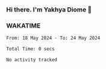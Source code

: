 ### Hi there. I'm Yakhya Diome 👋

### WAKATIME
<!--START_SECTION:waka-->

```txt
From: 18 May 2024 - To: 24 May 2024

Total Time: 0 secs

No activity tracked
```

<!--END_SECTION:waka-->
